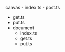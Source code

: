 



canvas
	- index.ts
	- post.ts
  - get.ts
  - put.ts
  - document
    - index.ts
    - get.ts
    - put.ts

